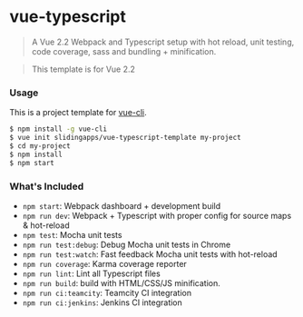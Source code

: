 # vue-typescript

> A Vue 2.2 Webpack and Typescript setup with hot reload, unit testing, code coverage, sass and bundling + minification.

> This template is for Vue 2.2

### Usage

This is a project template for [vue-cli](https://github.com/vuejs/vue-cli).

``` bash
$ npm install -g vue-cli
$ vue init slidingapps/vue-typescript-template my-project
$ cd my-project
$ npm install
$ npm start
```

### What's Included

- `npm start`: Webpack dashboard + development build
- `npm run dev`: Webpack + Typescript with proper config for source maps & hot-reload
- `npm test`: Mocha unit tests
- `npm run test:debug`: Debug Mocha unit tests in Chrome
- `npm run test:watch`: Fast feedback Mocha unit tests with hot-reload
- `npm run coverage`: Karma coverage reporter
- `npm run lint`: Lint all Typescript files
- `npm run build`: build with HTML/CSS/JS minification.
- `npm run ci:teamcity`: Teamcity CI integration
- `npm run ci:jenkins`: Jenkins CI integration
